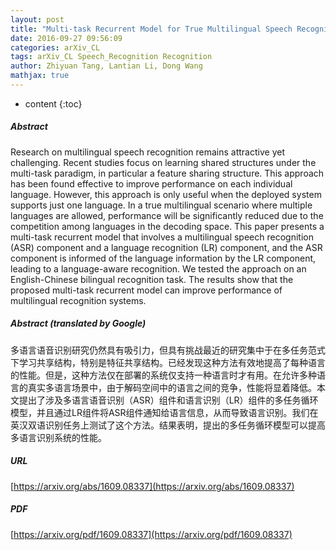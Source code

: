 ```yaml
---
layout: post
title: "Multi-task Recurrent Model for True Multilingual Speech Recognition"
date: 2016-09-27 09:56:09
categories: arXiv_CL
tags: arXiv_CL Speech_Recognition Recognition
author: Zhiyuan Tang, Lantian Li, Dong Wang
mathjax: true
---
```


* content
{:toc}

##### Abstract
Research on multilingual speech recognition remains attractive yet challenging. Recent studies focus on learning shared structures under the multi-task paradigm, in particular a feature sharing structure. This approach has been found effective to improve performance on each individual language. However, this approach is only useful when the deployed system supports just one language. In a true multilingual scenario where multiple languages are allowed, performance will be significantly reduced due to the competition among languages in the decoding space. This paper presents a multi-task recurrent model that involves a multilingual speech recognition (ASR) component and a language recognition (LR) component, and the ASR component is informed of the language information by the LR component, leading to a language-aware recognition. We tested the approach on an English-Chinese bilingual recognition task. The results show that the proposed multi-task recurrent model can improve performance of multilingual recognition systems.

##### Abstract (translated by Google)
多语言语音识别研究仍然具有吸引力，但具有挑战最近的研究集中于在多任务范式下学习共享结构，特别是特征共享结构。已经发现这种方法有效地提高了每种语言的性能。但是，这种方法仅在部署的系统仅支持一种语言时才有用。在允许多种语言的真实多语言场景中，由于解码空间中的语言之间的竞争，性能将显着降低。本文提出了涉及多语言语音识别（ASR）组件和语言识别（LR）组件的多任务循环模型，并且通过LR组件将ASR组件通知给语言信息，从而导致语言识别。我们在英汉双语识别任务上测试了这个方法。结果表明，提出的多任务循环模型可以提高多语言识别系统的性能。

##### URL
[https://arxiv.org/abs/1609.08337](https://arxiv.org/abs/1609.08337)

##### PDF
[https://arxiv.org/pdf/1609.08337](https://arxiv.org/pdf/1609.08337)

